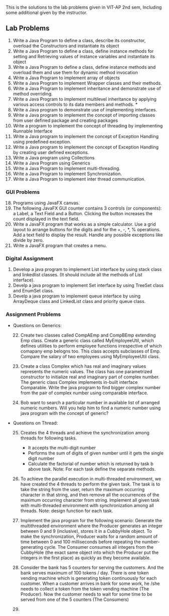 This is the solutions to the lab problems given in VIT-AP 2nd sem, Including some additional given by the instructor.

## Lab Problems

1. Write a Java Program to define a class, describe its constructor, overload the Constructors
   and instantiate its object
2. Write a Java Program to define a class, define instance methods for setting and Retrieving
   values of instance variables and instantiate its object
3. Write a Java Program to define a class, define instance methods and overload them and use
   them for dynamic method invocation
4. Write a Java Program to implement array of objects
5. Write a Java Program to implement Wrapper classes and their methods.
6. Write a Java Program to implement inheritance and demonstrate use of method overriding.
7. Write a Java Program to implement multilevel inheritance by applying various access
   controls to its data members and methods. \*
8. Write a Java program to demonstrate use of implementing interfaces.
9. Write a Java program to implement the concept of importing classes from user defined
   package and creating packages
10. Write a program to implement the concept of threading by implementing Runnable Interface
11. Write a Java program to implement the concept of Exception Handling using predefined
    exception.
12. Write a Java program to implement the concept of Exception Handling by creating user defined exceptions.
13. Write a Java program using Collections
14. Write a Java Program using Generics
15. Write a Java Program to implement multi-threading.
16. Write a Java Program to implement Synchronization.
17. Write a Java Program to implement inter thread communication.

### GUI Problems

18. Programs using JavaFX canvas.
19. The following JavaFX GUI counter contains 3 controls (or components): a Label, a Text Field and a Button.
    Clicking the button increases the count displayed in the text field.
20. Write a JavaFX program that works as a simple calculator.
    Use a grid layout to arrange buttons for the digits and for the +, -, \*, % operations.
    Add a text field to display the result. Handle any possible exceptions like divide by zero.
21. Write a JavaFX program that creates a menu.

### Digital Assignment

1. Develop a java program to implement List interface by using stack class and linkedlist classes. (It should include all the methods of List interface).
2. Develp a java program to implement Set interface by using TreeSet class and EnumSet class.
3. Develp a java program to implement queue interface by using ArrayDeque class and LinkedList class and priority queue class.

### Assignment Problems

- Questions on Generics:

  22. Create two classes called CompAEmp and CompBEmp extending Emp class. Create a
      generic class called MyEmployeeUtil, which defines utilities to perform employee
      functions irrespective of which comapany emp belogns too. This class accepts
      subclasses of Emp. Compare the salary of two employees using MyEmployeeUtil
      class.

  23. Create a class Complex which has real and imaginary values represents the
      numeric values. The class has one parametrized constructor to initialize real and
      imaginary part of complex number. The generic class Complex implements in-built
      interface Comparable. Write the java program to find bigger complex number from
      the pair of complex number using comparable interface.

  24. Bob want to search a particular number in available list of arranged numeric
      numbers. Will you help him to find a numeric number using java program with the
      concept of generic?

- Questions on Thread:

  25. Creates the 4 threads and achieve the synchronization among threads for following
      tasks.

      - It accepts the multi-digit number
      - Performs the sum of digits of given number until it gets the single digit
        number
      - Calculate the factorial of number which is returned by task b above task.
        Note: For each task define the separate methods.

  26. To achieve the parallel execution in multi-threaded environment, we have created
      the 4 threads to perform the given task. The task is to take the string from the user,
      return the maximum occurring character in that string, and then remove all the
      occurrences of the maximum occurring character from string. Implement all given
      task with multi-threaded environment with synchronization among all threads.
      Note: design function for each task.

  27. Implement the java program for the following scenario: Generate the multithreaded environment where the Producer generates an integer between 0 and 9
      (inclusive), stores it in a CubbyHole object. To make the synchronization, Producer
      waits for a random amount of time between 0 and 100 milliseconds before
      repeating the number-generating cycle. The Consumer consumes all integers from
      the CubbyHole (the exact same object into which the Producer put the integers in
      the first place) as quickly as they become available.

  28. Consider the bank has 5 counters for serving the customers. And the bank serves
      maximum of 100 tokens / day. There is one token vending machine which is
      generating token continuously for each customer. When a customer arrives in bank
      for some work, he /she needs to collect a token from the token vending machine
      (The Producer). Now the customer needs to wait for some time to be served from
      one of the 5 counters (The Consumers)

  29.
